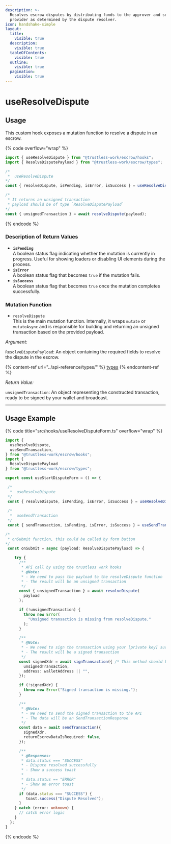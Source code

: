 ```yaml
---
description: >-
  Resolves escrow disputes by distributing funds to the approver and service
  provider as determined by the dispute resolver.
icon: handshake-simple
layout:
  title:
    visible: true
  description:
    visible: true
  tableOfContents:
    visible: true
  outline:
    visible: true
  pagination:
    visible: true
---
```


# useResolveDispute

## Usage

This custom hook exposes a mutation function to resolve a dispute in an escrow.

{% code overflow="wrap" %}
```typescript
import { useResolveDispute } from "@trustless-work/escrow/hooks";
import { ResolveDisputePayload } from "@trustless-work/escrow/types";

/*
 *  useResolveDispute
*/
const { resolveDispute, isPending, isError, isSuccess } = useResolveDispute();

/* 
 * It returns an unsigned transaction
 * payload should be of type `ResolveDisputePayload`
*/
const { unsignedTransaction } = await resolveDispute(payload);

```
{% endcode %}

### Description of Return Values

* **`isPending`**\
  A boolean status flag indicating whether the mutation is currently in progress. Useful for showing loaders or disabling UI elements during the process.
* **`isError`**\
  A boolean status flag that becomes `true` if the mutation fails.
* **`isSuccess`**\
  A boolean status flag that becomes `true` once the mutation completes successfully.

### Mutation Function

* `resolveDispute`\
  This is the main mutation function. Internally, it wraps `mutate` or `mutateAsync` and is responsible for building and returning an unsigned transaction based on the provided payload.

_Argument:_

`ResolveDisputePayload`: An object containing the required fields to resolve the dispute in the escrow.

{% content-ref url="../api-reference/types/" %}
[types](../api-reference/types/)
{% endcontent-ref %}

_Return Value:_

`unsignedTransaction`: An object representing the constructed transaction, ready to be signed by your wallet and broadcast.

***

## Usage Example

{% code title="src/hooks/useResolveDisputeForm.ts" overflow="wrap" %}
```typescript
import {
  useResolveDispute,
  useSendTransaction,
} from "@trustless-work/escrow/hooks";
import {
  ResolveDisputePayload
} from "@trustless-work/escrow/types";

export const useStartDisputeForm = () => {

 /*
  *  useResolveDispute
 */
 const { resolveDispute, isPending, isError, isSuccess } = useResolveDispute();
 
 /*
  *  useSendTransaction
 */
 const { sendTransaction, isPending, isError, isSuccess } = useSendTransaction();

/*
 * onSubmit function, this could be called by form button
*/
 const onSubmit = async (payload: ResolveDisputePayload) => {

    try {
      /**
       * API call by using the trustless work hooks
       * @Note:
       * - We need to pass the payload to the resolveDispute function
       * - The result will be an unsigned transaction
       */
      const { unsignedTransaction } = await resolveDispute(
        payload
      );

      if (!unsignedTransaction) {
        throw new Error(
          "Unsigned transaction is missing from resolveDispute."
        );
      }

      /**
       * @Note:
       * - We need to sign the transaction using your [private key] such as wallet
       * - The result will be a signed transaction
       */
      const signedXdr = await signTransaction({ /* This method should be provided by the wallet */
        unsignedTransaction,
        address: walletAddress || "",
      });

      if (!signedXdr) {
        throw new Error("Signed transaction is missing.");
      }

      /**
       * @Note:
       * - We need to send the signed transaction to the API
       * - The data will be an SendTransactionResponse
       */
      const data = await sendTransaction({
        signedXdr,
        returnEscrowDataIsRequired: false,
      });

      /**
       * @Responses:
       * data.status === "SUCCESS"
       * - Dispute resolved successfully
       * - Show a success toast
       *
       * data.status == "ERROR"
       * - Show an error toast
       */
      if (data.status === "SUCCESS") {
         toast.success("Dispute Resolved");
      }
    } catch (error: unknown) {
      // catch error logic
    }
  };
}

```
{% endcode %}

